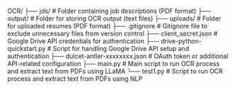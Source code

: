 OCR/
├── jds/                            # Folder containing job descriptions (PDF format)
├── output/                         # Folder for storing OCR output (text files)
├── uploads/                        # Folder for uploaded resumes (PDF format)
├── .gitignore                      # Gitignore file to exclude unnecessary files from version control
├── client_secret.json              # Google Drive API credentials for authentication
├── drive-python-quickstart.py      # Script for handling Google Drive API setup and authentication
├── dulcet-antler-xxxxxxxx.json     # OAuth token or additional API-related configuration
├── main.py                         # Main script to run OCR process and extract text from PDFs using LLaMA
└── test1.py                        # Script to run OCR process and extract text from PDFs using NLP
